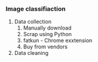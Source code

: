 ### Image classifiaction

1. Data collection
   1. Manually download
   2. Scrap using Python
   3. fatkun - Chrome exxtension
   4. Buy from vendors
2. Data cleaning